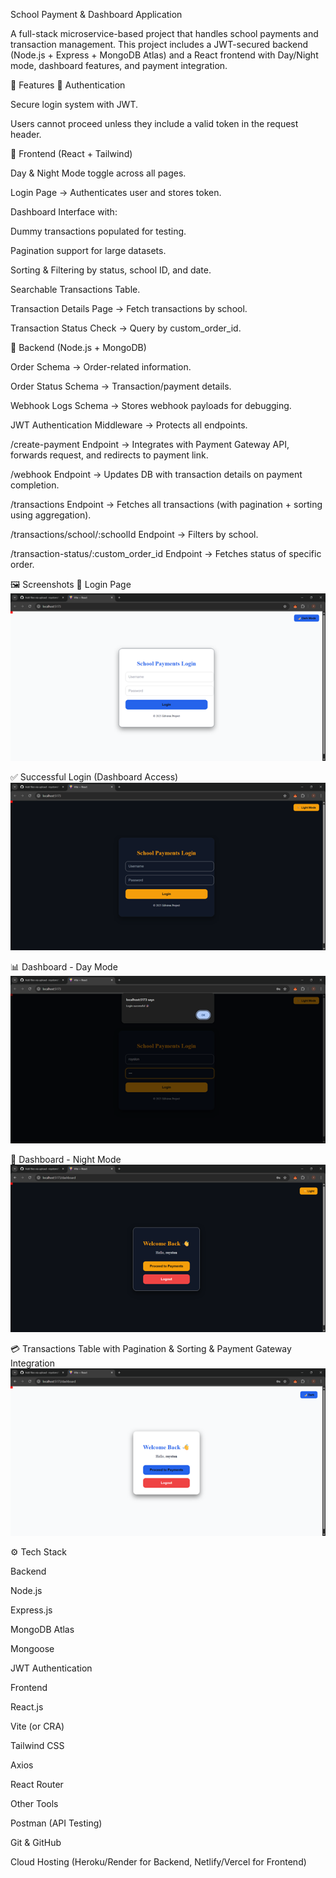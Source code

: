 School Payment & Dashboard Application

A full-stack microservice-based project that handles school payments and transaction management.
This project includes a JWT-secured backend (Node.js + Express + MongoDB Atlas) and a React frontend with Day/Night mode, dashboard features, and payment integration.

🚀 Features
🔑 Authentication

Secure login system with JWT.

Users cannot proceed unless they include a valid token in the request header.

🎨 Frontend (React + Tailwind)

Day & Night Mode toggle across all pages.

Login Page → Authenticates user and stores token.

Dashboard Interface with:

Dummy transactions populated for testing.

Pagination support for large datasets.

Sorting & Filtering by status, school ID, and date.

Searchable Transactions Table.

Transaction Details Page → Fetch transactions by school.

Transaction Status Check → Query by custom_order_id.

🏦 Backend (Node.js + MongoDB)

Order Schema → Order-related information.

Order Status Schema → Transaction/payment details.

Webhook Logs Schema → Stores webhook payloads for debugging.

JWT Authentication Middleware → Protects all endpoints.

/create-payment Endpoint → Integrates with Payment Gateway API, forwards request, and redirects to payment link.

/webhook Endpoint → Updates DB with transaction details on payment completion.

/transactions Endpoint → Fetches all transactions (with pagination + sorting using aggregation).

/transactions/school/:schoolId Endpoint → Filters by school.

/transaction-status/:custom_order_id Endpoint → Fetches status of specific order.

🖼️ Screenshots
🔐 Login Page
![Login Page](Picture1.png)

✅ Successful Login (Dashboard Access)
![Login](Picture2.png)

📊 Dashboard - Day Mode
![DashBoard](Picture3.png)

🌙 Dashboard - Night Mode
![DashBoard](Picture4.png)

💳 Transactions Table with Pagination & Sorting &  Payment Gateway Integration
![Transaction](Picture5.png)

⚙️ Tech Stack

Backend

Node.js

Express.js

MongoDB Atlas

Mongoose

JWT Authentication

Frontend

React.js

Vite (or CRA)

Tailwind CSS

Axios

React Router

Other Tools

Postman (API Testing)

Git & GitHub

Cloud Hosting (Heroku/Render for Backend, Netlify/Vercel for Frontend)
